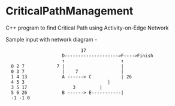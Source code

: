 # CriticalPathManagement
C++ program to find Critical Path using Activity-on-Edge Network


Sample input with network diagram -


	                            17
                         D-------------------->F---->Finish
                         ↑                     ↑
      0 2 7            7 |                     |
      0 3 7              |    7                |
      1 4 13             A ------> C           | 26
      4 5 3              		          |	
      3 5 17		      	 3	       | 
      5 6 26             B ------> E-----------|
      -1 -1 0		      
      
     
